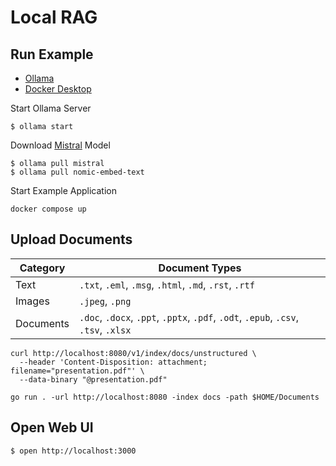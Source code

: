 # Local RAG

## Run Example

- [Ollama](https://ollama.ai)
- [Docker Desktop](https://www.docker.com/products/docker-desktop/)

Start Ollama Server

```shell
$ ollama start
```

Download [Mistral](https://mistral.ai) Model

```shell
$ ollama pull mistral
$ ollama pull nomic-embed-text
```

Start Example Application

```shell
docker compose up
```

## Upload Documents

| Category  | Document Types                                                                     |
|-----------|------------------------------------------------------------------------------------|
| Text      | `.txt`, `.eml`, `.msg`, `.html`, `.md`, `.rst`, `.rtf`                             |
| Images    | `.jpeg`, `.png`                                                                    |
| Documents | `.doc`, `.docx`, `.ppt`, `.pptx`, `.pdf`, `.odt`, `.epub`, `.csv`, `.tsv`, `.xlsx` |

```shell
curl http://localhost:8080/v1/index/docs/unstructured \
  --header 'Content-Disposition: attachment; filename="presentation.pdf"' \
  --data-binary "@presentation.pdf"
```

```shell
go run . -url http://localhost:8080 -index docs -path $HOME/Documents
```

## Open Web UI

```shell
$ open http://localhost:3000
```